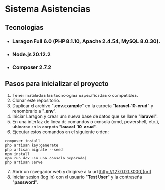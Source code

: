 # Sistema Asistencias
## Tecnologias
- ### Laragon Full 6.0 (PHP 8.1.10, Apache 2.4.54, MySQL 8.0.30).
- ### Node.js 20.12.2
- ### Composer 2.7.2
## Pasos para inicializar el proyecto
1. Tener instaladas las tecnologias especificadas o compatibles.
2. Clonar este repositorio.
3. Duplicar el archivo "**.env.example**" en la carpeta "**laravel-10-crud**" y renombrarlo a "**.env**".
4. Iniciar Laragon y crear una nueva base de datos que se llame "**laravel**".
5. En una interfaz de linea de comandos o consola (cmd, powershell, etc.), ubicarse en la carpeta "**laravel-10-crud**".
6. Ejecutar estos comandos en el siguiente orden:
  ```
  composer install
  php artisan key:generate
  php artisan migrate --seed
  npm install
  npm run dev (en una consola separada)
  php artisan serve
  ```
7. Abrir un navegador web y dirigirse a la url [http://127.0.0.1:8000](url)
8. Iniciar sesion (log in) con el usuario "**Test User**" y la contraseña "**password**".
